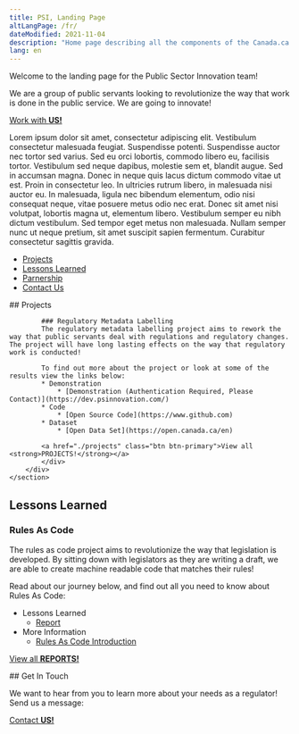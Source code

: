 ```yaml
---
title: PSI, Landing Page
altLangPage: /fr/
dateModified: 2021-11-04
description: "Home page describing all the components of the Canada.ca theme, named GCWeb."
lang: en
---
```


Welcome to the landing page for the Public Sector Innovation team!

We are a group of public servants looking to revolutionize the way that work is done in the public service. We are going to innovate!

<a href="./partnership" class="btn btn-primary">Work with <strong>US!</strong></a>

Lorem ipsum dolor sit amet, consectetur adipiscing elit. Vestibulum consectetur malesuada feugiat. Suspendisse potenti. Suspendisse auctor nec tortor sed varius. Sed eu orci lobortis, commodo libero eu, facilisis tortor. Vestibulum sed neque dapibus, molestie sem et, blandit augue. Sed in accumsan magna. Donec in neque quis lacus dictum commodo vitae ut est. Proin in consectetur leo. In ultricies rutrum libero, in malesuada nisi auctor eu. In malesuada, ligula nec bibendum elementum, odio nisi consequat neque, vitae posuere metus odio nec erat. Donec sit amet nisi volutpat, lobortis magna ut, elementum libero. Vestibulum semper eu nibh dictum vestibulum. Sed tempor eget metus non malesuada. Nullam semper nunc ut neque pretium, sit amet suscipit sapien fermentum. Curabitur consectetur sagittis gravida.

* [Projects](#projects)
* [Lessons Learned](#lessons-learned)
* [Parnership](./partnership)
* [Contact Us](./contact)

<div class="mwsgeneric-base-html parbase section">
	<section class="home-your-gov gc-srvinfo well well-sm brdr-0">
		<div class="container">
			<div markdown="1">
			## Projects

			### Regulatory Metadata Labelling
			The regulatory metadata labelling project aims to rework the way that public servants deal with regulations and regulatory changes. The project will have long lasting effects on the way that regulatory work is conducted!

			To find out more about the project or look at some of the results view the links below:
			* Demonstration
				* [Demonstration (Authentication Required, Please Contact)](https://dev.psinnovation.com/)
			* Code
				* [Open Source Code](https://www.github.com)
			* Dataset
				* [Open Data Set](https://open.canada.ca/en)

			<a href="./projects" class="btn btn-primary">View all <strong>PROJECTS!</strong></a>
			</div>
		</div>
	</section>
</div>



## Lessons Learned

### Rules As Code
The rules as code project aims to revolutionize the way that legislation is developed. By sitting down with legislators as they are writing a draft, we are able to create machine readable code that matches their rules!

Read about our journey below, and find out all you need to know about Rules As Code:
* Lessons Learned
	* [Report](https://letmegooglethat.com/?q=rules+as+code)
* More Information
	* [Rules As Code Introduction](https://letmegooglethat.com/?q=rules+as+code)

<a href="./lessons" class="btn btn-primary">View all <strong>REPORTS!</strong></a>

<div id="get-in-touch" markdown="1">
## Get In Touch

We want to hear from you to learn more about your needs as a regulator! Send us a message:

<a href="./contact" class="btn btn-secondary">Contact <strong>US!</strong></a>
</div>
